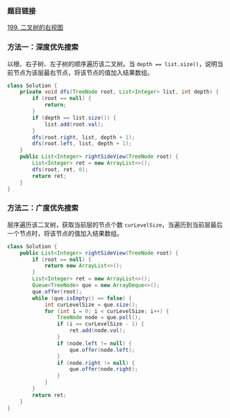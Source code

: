 ### 题目链接
[199. 二叉树的右视图](https://leetcode.cn/problems/binary-tree-right-side-view)

### 方法一：深度优先搜索
以根、右子树、左子树的顺序遍历该二叉树。当 `depth == list.size()`，说明当前节点为该层最右节点，将该节点的值加入结果数组。

```Java
class Solution {
    private void dfs(TreeNode root, List<Integer> list, int depth) {
        if (root == null) {
            return;
        }
        if (depth == list.size()) {
            list.add(root.val);
        }
        dfs(root.right, list, depth + 1);
        dfs(root.left, list, depth + 1);
    }
    public List<Integer> rightSideView(TreeNode root) {
        List<Integer> ret = new ArrayList<>();
        dfs(root, ret, 0);
        return ret;
    }
}
```

### 方法二：广度优先搜索
层序遍历该二叉树，获取当前层的节点个数 `curLevelSize`，当遍历到当前层最后一个节点时，将该节点的值加入结果数组。

```Java
class Solution {
    public List<Integer> rightSideView(TreeNode root) {
        if (root == null) {
            return new ArrayList<>();
        }
        List<Integer> ret = new ArrayList<>();
        Queue<TreeNode> que = new ArrayDeque<>();
        que.offer(root);
        while (que.isEmpty() == false) {
            int curLevelSize = que.size();
            for (int i = 0; i < curLevelSize; i++) {
                TreeNode node = que.poll();
                if (i == curLevelSize - 1) {
                    ret.add(node.val);
                }
                if (node.left != null) {
                    que.offer(node.left);
                }
                if (node.right != null) {
                    que.offer(node.right);
                }
            }
        }
        return ret;
    }
}
```